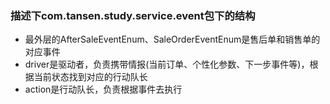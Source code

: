 ### 描述下com.tansen.study.service.event包下的结构

- 最外层的AfterSaleEventEnum、SaleOrderEventEnum是售后单和销售单的对应事件
- driver是驱动者，负责携带情报(当前订单、个性化参数、下一步事件等)，根据当前状态找到对应的行动队长
- action是行动队长，负责根据事件去执行



